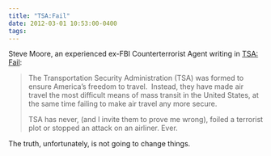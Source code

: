 ```yaml
---
title: "TSA:Fail"
date: 2012-03-01 10:53:00-0400
tags: 
---
```


Steve Moore, an experienced ex-FBI Counterterrorist Agent writing in [TSA: Fail](http://gmancasefile.blogspot.com/2012/01/tsa-fail.html):

> The Transportation Security Administration (TSA) was formed to ensure America’s freedom to travel.  Instead, they have made air travel the most difficult means of mass transit in the United States, at the same time failing to make air travel any more secure.
> 
> TSA has never, (and I invite them to prove me wrong), foiled a terrorist plot or stopped an attack on an airliner. Ever.

The truth, unfortunately, is not going to change things.
